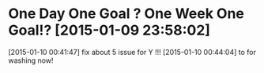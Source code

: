 # One Day One Goal ? One Week One Goal!? [2015-01-09 23:58:02]

[2015-01-10 00:41:47] fix about 5 issue for Y !!!
[2015-01-10 00:44:04] to for washing now!
